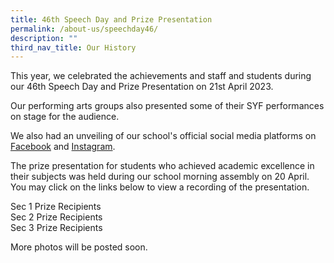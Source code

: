 ```yaml
---
title: 46th Speech Day and Prize Presentation
permalink: /about-us/speechday46/
description: ""
third_nav_title: Our History
---
```

This year, we celebrated the achievements and staff and students during our 46th Speech Day and Prize Presentation on 21st April 2023.

Our performing arts groups also presented some of their SYF performances on stage for the audience. 

We also had an unveiling of our school's official social media platforms on <a target="\_blank" href="https://www.facebook.com/BendemeerSecondaryOfficial?mibextid=LQQJ4d">Facebook</a> and <a target="\_blank" href="https://instagram.com/bendemeer_secondary_official?igshid=YjNmNGQ3MDY=">Instagram</a>.
 


The prize presentation for students who achieved academic excellence in their subjects was held during our school morning assembly on 20 April.  You may click on the links below to view a recording of the presentation.  

<p>
Sec 1 Prize Recipients<br>
Sec 2 Prize Recipients<br>
Sec 3 Prize Recipients<br>
</p>

More photos will be posted soon.